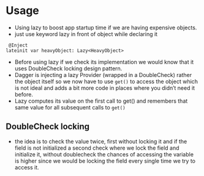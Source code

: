 # Usage 

* Using lazy to boost app startup time if we are having expensive objects. 
* just use keyword lazy in front of object while declaring it 
```
 @Inject
lateinit var heavyObject: Lazy<HeavyObject>
```
* Before using lazy if we check its implementation we would know that it uses DoubleCheck locking design pattern. 
* Dagger is injecting a lazy Provider (wrapped in a DoubleCheck) rather the object itself so we now have to use `get()` to access 
 the object which is not ideal and adds a bit more code in places where you didn’t need it before.
 * Lazy computes its value on the first call to get() and remembers that same value for all subsequent calls to `get()`
 
 ## DoubleCheck locking
 
 * the idea is to check the value twice, first without locking it and if the field is not initialized a second check where 
 we lock the field and initialize it, without doublecheck the chances of accessing the variable is higher since we would be 
 locking the field every single time we try to access it.
